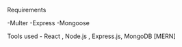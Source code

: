 Requirements

-Multer
-Express
-Mongoose


Tools used - React , Node.js , Express.js, MongoDB  [MERN]

